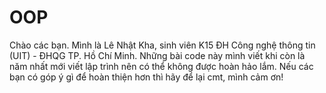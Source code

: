 # OOP
Chào các bạn. Mình là Lê Nhật Kha, sinh viên K15 ĐH Công nghệ thông tin (UIT) - ĐHQG TP. Hồ Chí Minh. Những bài code này mình viết khi còn là năm nhất mới viết lập trình nên có thể không được hoàn hảo lắm. Nếu các bạn có góp ý gì để hoàn thiện hơn thì hãy để lại cmt, mình cảm ơn!
